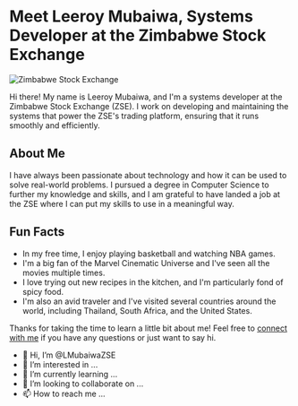 # Meet Leeroy Mubaiwa, Systems Developer at the Zimbabwe Stock Exchange

![Zimbabwe Stock Exchange]([https://www.zse.co.zw/images/logo.png](https://www.zse.co.zw/wp-content/uploads/2019/03/logo.png))

Hi there! My name is Leeroy Mubaiwa, and I'm a systems developer at the Zimbabwe Stock Exchange (ZSE). I work on developing and maintaining the systems that power the ZSE's trading platform, ensuring that it runs smoothly and efficiently.

## About Me

I have always been passionate about technology and how it can be used to solve real-world problems. I pursued a degree in Computer Science to further my knowledge and skills, and I am grateful to have landed a job at the ZSE where I can put my skills to use in a meaningful way.

## Fun Facts

- In my free time, I enjoy playing basketball and watching NBA games.
- I'm a big fan of the Marvel Cinematic Universe and I've seen all the movies multiple times.
- I love trying out new recipes in the kitchen, and I'm particularly fond of spicy food.
- I'm also an avid traveler and I've visited several countries around the world, including Thailand, South Africa, and the United States.

Thanks for taking the time to learn a little bit about me! Feel free to [connect with me](mailto:lmubaiwa@zse.co.zw) if you have any questions or just want to say hi.


- 👋 Hi, I’m @LMubaiwaZSE
- 👀 I’m interested in ...
- 🌱 I’m currently learning ...
- 💞️ I’m looking to collaborate on ...
- 📫 How to reach me ...

<!---
LMubaiwaZSE/LMubaiwaZSE is a ✨ special ✨ repository because its `README.md` (this file) appears on your GitHub profile.
You can click the Preview link to take a look at your changes.
--->
